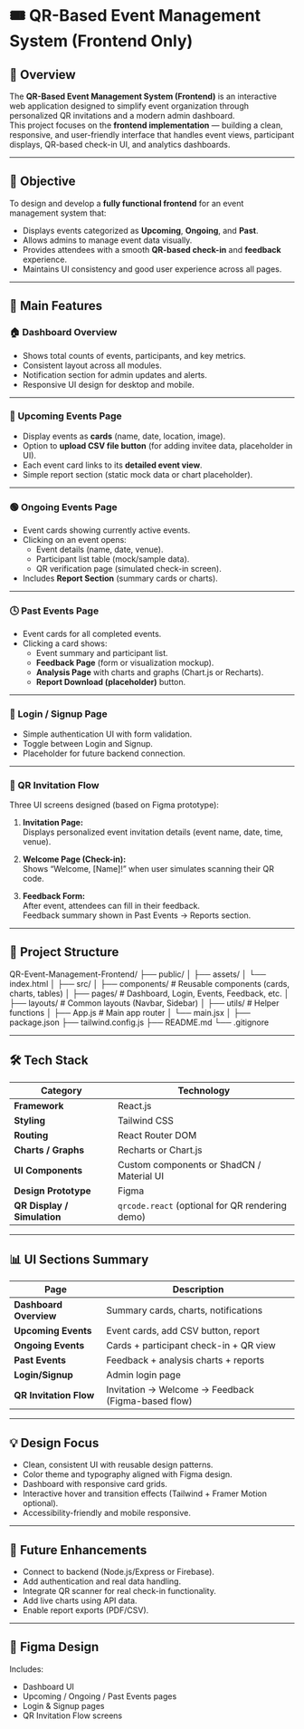 # 🎟️ QR-Based Event Management System (Frontend Only)

## 📖 Overview
The **QR-Based Event Management System (Frontend)** is an interactive web application designed to simplify event organization through personalized QR invitations and a modern admin dashboard.  
This project focuses on the **frontend implementation** — building a clean, responsive, and user-friendly interface that handles event views, participant displays, QR-based check-in UI, and analytics dashboards.

---

## 🎯 Objective
To design and develop a **fully functional frontend** for an event management system that:
- Displays events categorized as **Upcoming**, **Ongoing**, and **Past**.
- Allows admins to manage event data visually.
- Provides attendees with a smooth **QR-based check-in** and **feedback** experience.
- Maintains UI consistency and good user experience across all pages.

---

## 🧠 Main Features

### 🏠 Dashboard Overview
- Shows total counts of events, participants, and key metrics.  
- Consistent layout across all modules.  
- Notification section for admin updates and alerts.  
- Responsive UI design for desktop and mobile.

---

### 📅 Upcoming Events Page
- Display events as **cards** (name, date, location, image).  
- Option to **upload CSV file button** (for adding invitee data, placeholder in UI).  
- Each event card links to its **detailed event view**.  
- Simple report section (static mock data or chart placeholder).

---

### 🟢 Ongoing Events Page
- Event cards showing currently active events.  
- Clicking on an event opens:
  - Event details (name, date, venue).  
  - Participant list table (mock/sample data).  
  - QR verification page (simulated check-in screen).  
- Includes **Report Section** (summary cards or charts).

---

### 🕓 Past Events Page
- Event cards for all completed events.  
- Clicking a card shows:
  - Event summary and participant list.  
  - **Feedback Page** (form or visualization mockup).  
  - **Analysis Page** with charts and graphs (Chart.js or Recharts).  
  - **Report Download (placeholder)** button.

---

### 🔐 Login / Signup Page
- Simple authentication UI with form validation.  
- Toggle between Login and Signup.  
- Placeholder for future backend connection.

---

### 📲 QR Invitation Flow
Three UI screens designed (based on Figma prototype):

1. **Invitation Page:**  
   Displays personalized event invitation details (event name, date, time, venue).

2. **Welcome Page (Check-in):**  
   Shows “Welcome, [Name]!” when user simulates scanning their QR code.

3. **Feedback Form:**  
   After event, attendees can fill in their feedback.  
   Feedback summary shown in Past Events → Reports section.

---

## 🧩 Project Structure


QR-Event-Management-Frontend/
├── public/
│   ├── assets/
│   └── index.html
│
├── src/
│   ├── components/        # Reusable components (cards, charts, tables)
│   ├── pages/             # Dashboard, Login, Events, Feedback, etc.
│   ├── layouts/           # Common layouts (Navbar, Sidebar)
│   ├── utils/             # Helper functions
│   ├── App.js             # Main app router
│   └── main.jsx
│
├── package.json
├── tailwind.config.js
├── README.md
└── .gitignore

---

## 🛠️ Tech Stack
| Category | Technology |
|-----------|-------------|
| **Framework** | React.js |
| **Styling** | Tailwind CSS |
| **Routing** | React Router DOM |
| **Charts / Graphs** | Recharts or Chart.js |
| **UI Components** | Custom components or ShadCN / Material UI |
| **Design Prototype** | Figma |
| **QR Display / Simulation** | `qrcode.react` (optional for QR rendering demo) |

---

## 📊 UI Sections Summary

| Page | Description |
|------|--------------|
| **Dashboard Overview** | Summary cards, charts, notifications |
| **Upcoming Events** | Event cards, add CSV button, report |
| **Ongoing Events** | Cards + participant check-in + QR view |
| **Past Events** | Feedback + analysis charts + reports |
| **Login/Signup** | Admin login page |
| **QR Invitation Flow** | Invitation → Welcome → Feedback (Figma-based flow) |

---

## 💡 Design Focus
- Clean, consistent UI with reusable design patterns.  
- Color theme and typography aligned with Figma design.  
- Dashboard with responsive card grids.  
- Interactive hover and transition effects (Tailwind + Framer Motion optional).  
- Accessibility-friendly and mobile responsive.

---

## 🧠 Future Enhancements
- Connect to backend (Node.js/Express or Firebase).  
- Add authentication and real data handling.  
- Integrate QR scanner for real check-in functionality.  
- Add live charts using API data.  
- Enable report exports (PDF/CSV).

---

## 🎨 Figma Design
Includes:
- Dashboard UI  
- Upcoming / Ongoing / Past Events pages  
- Login & Signup pages  
- QR Invitation Flow screens  

